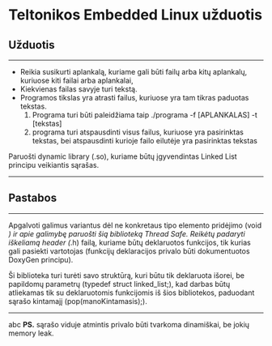 # Teltonikos Embedded Linux užduotis

## Užduotis

***

* Reikia susikurti aplankalą, kuriame gali būti failų arba kitų aplankalų, kuriuose kiti failai arba aplankalai,
* Kiekvienas failas savyje turi tekstą.
* Programos tikslas yra atrasti failus, kuriuose yra tam tikras paduotas tekstas.
  1. Programa turi būti paleidžiama taip ./programa -f [APLANKALAS] -t [tekstas]
  2. programa turi atspausdinti visus failus, kuriuose yra pasirinktas tekstas, bei atspausdinti
kurioje failo eilutėje yra pasirinktas tekstas

Paruošti dynamic library (.so), kuriame būtų įgyvendintas Linked List principu veikiantis sąrašas.

***

## Pastabos

***

Apgalvoti galimus variantus dėl ne konkretaus tipo elemento pridėjimo (void *) ir apie galimybę paruošti šią biblioteką Thread Safe. Reikėtų padaryti iškeliamą header (*.h) failą, kuriame būtų deklaruotos funkcijos, tik kurias gali pasiekti vartotojas (funkcijų deklaracijos privalo būti dokumentuotos DoxyGen principu).

Ši biblioteka turi turėti savo struktūrą, kuri būtu tik deklaruota išorei, be papildomų parametrų (typedef struct linked_list;), kad darbas būtų atliekamas tik su deklaruotomis funkcijomis iš šios bibliotekos, paduodant sąrašo kintamajį (pop(manoKintamasis);).

***
abc
**PS.** sąrašo viduje atmintis privalo būti tvarkoma dinamiškai, be jokių memory leak.
